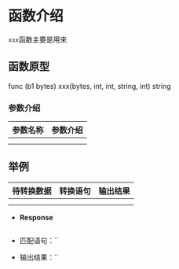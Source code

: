 # 函数介绍

`xxx`函数主要是用来

## 函数原型

func (b1 bytes) xxx(bytes, int, int, string, int) string

### 参数介绍

| 参数名称 | 参数介绍 |
|------|------|
|      |      |
|      |      |

## 举例

| 待转换数据 | 转换语句 | 输出结果 |
|-------|------|------|
|       |      |      |
|       |      |      |

- **Response**

  ```HTTP

  ```
- 匹配语句：``
- 输出结果：``
